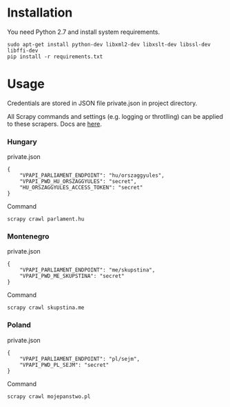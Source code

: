 # Installation
You need Python 2.7 and install system requirements.
```
sudo apt-get install python-dev libxml2-dev libxslt-dev libssl-dev libffi-dev
pip install -r requirements.txt
```

# Usage
Credentials are stored in JSON file private.json in project directory.

All Scrapy commands and settings (e.g. logging or throtlling) can be applied to these scrapers. Docs are [here](http://doc.scrapy.org/en/0.24/).

### Hungary
private.json
```
{
	"VPAPI_PARLIAMENT_ENDPOINT": "hu/orszaggyules",
	"VPAPI_PWD_HU_ORSZAGGYULES": "secret",
	"HU_ORSZAGGYULES_ACCESS_TOKEN": "secret"
}
```
Command
```
scrapy crawl parlament.hu
```


### Montenegro
private.json
```
{
	"VPAPI_PARLIAMENT_ENDPOINT": "me/skupstina",
	"VPAPI_PWD_ME_SKUPSTINA": "secret"
}
```
Command
```
scrapy crawl skupstina.me
```

### Poland
private.json
```
{
	"VPAPI_PARLIAMENT_ENDPOINT": "pl/sejm",
	"VPAPI_PWD_PL_SEJM": "secret"
}
```
Command
```
scrapy crawl mojepanstwo.pl
```
